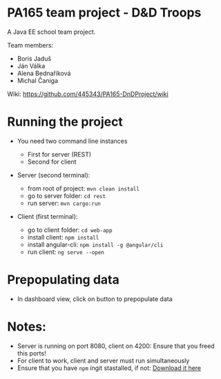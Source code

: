# PA165 team project - D&D Troops

A Java EE school team project.

Team members: 
* Boris Jaduš
* Ján Válka
* Alena Bednaříková
* Michal Čaniga

Wiki: https://github.com/445343/PA165-DnDProject/wiki

# Running the project
* You need two command line instances 
    * First for server (REST) 
    * Second for client

* Server (second terminal):
    * from root of project: `mvn clean install`
    * go to server folder: `cd rest` 
    * run server: `mvn cargo:run`
    
 * Client (first terminal):
     * go to client folder: `cd web-app` 
     * install client: `npm install`
     * install angular-cli: `npm install -g @angular/cli`
     * run client: `ng serve --open` 

# Prepopulating data
* In dashboard view, click on button to prepopulate data

# Notes:
* Server is running on port 8080, client on 4200: Ensure that you freed this ports!
* For client to work, client and server must run simultaneously
* Ensure that you have `npm` ingit stastalled, if not: [Download it here](https://nodejs.org/en/download/)  